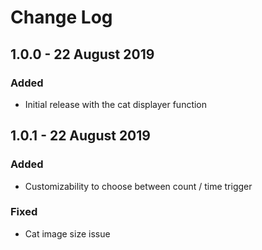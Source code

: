 # Change Log

## 1.0.0 - 22 August 2019

### Added

- Initial release with the cat displayer function

## 1.0.1 - 22 August 2019

### Added

- Customizability to choose between count / time trigger

### Fixed

- Cat image size issue
